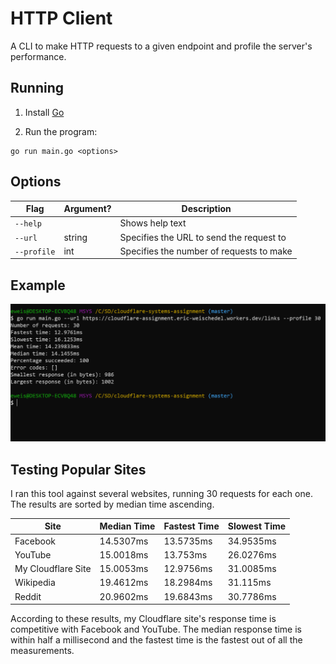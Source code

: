 # HTTP Client

A CLI to make HTTP requests to a given endpoint and profile the server's performance.

## Running

1. Install [Go](https://golang.org/doc/install)

2. Run the program:

```
go run main.go <options>
```

## Options

| Flag        | Argument? | Description                              |
| ----------- | --------- | ---------------------------------------- |
| `--help`    |           | Shows help text                          |
| `--url`     | string    | Specifies the URL to send the request to |
| `--profile` | int       | Specifies the number of requests to make |

## Example

![Cloudflare screenshot](./screenshots/screenshot_cloudflare.PNG)

## Testing Popular Sites

I ran this tool against several websites, running 30 requests for each one. The results are sorted by median time ascending.

| Site               | Median Time | Fastest Time | Slowest Time |
| ------------------ | ----------- | ------------ | ------------ |
| Facebook           | 14.5307ms   | 13.5735ms    | 34.9535ms    |
| YouTube            | 15.0018ms   | 13.753ms     | 26.0276ms    |
| My Cloudflare Site | 15.0053ms   | 12.9756ms    | 31.0085ms    |
| Wikipedia          | 19.4612ms   | 18.2984ms    | 31.115ms     |
| Reddit             | 20.9602ms   | 19.6843ms    | 30.7786ms    |

According to these results, my Cloudflare site's response time is competitive with Facebook and YouTube. The median response time is within half a millisecond and the fastest time is the fastest out of all the measurements.
